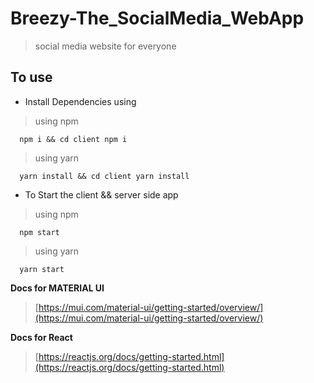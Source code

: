 # Breezy-The_SocialMedia_WebApp
>social media website for everyone
## To use
* Install Dependencies using
>using npm
```npm
  npm i && cd client npm i
```
>using yarn
```yarn
  yarn install && cd client yarn install
```
* To Start the client && server side app
>using npm
```npm
  npm start
```
>using yarn
```yarn
  yarn start
```

**Docs for MATERIAL UI**
>[https://mui.com/material-ui/getting-started/overview/](https://mui.com/material-ui/getting-started/overview/)

**Docs for React**
>[https://reactjs.org/docs/getting-started.html](https://reactjs.org/docs/getting-started.html)

